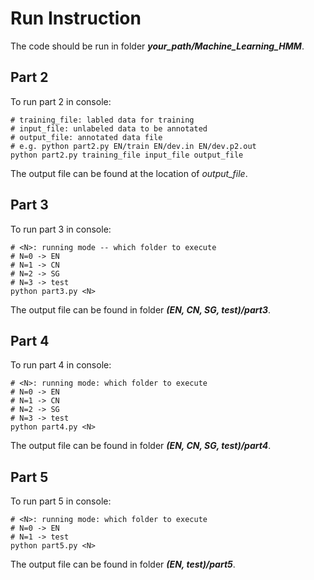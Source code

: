# Run Instruction
  
The code should be run in folder ***your_path/Machine_Learning_HMM***.
## Part 2

To run part 2 in console:

```
# training_file: labled data for training
# input_file: unlabeled data to be annotated
# output_file: annotated data file
# e.g. python part2.py EN/train EN/dev.in EN/dev.p2.out
python part2.py training_file input_file output_file
```
The output file can be found at the location of *output_file*.


## Part 3 

To run part 3 in console:

```
# <N>: running mode -- which folder to execute
# N=0 -> EN
# N=1 -> CN
# N=2 -> SG
# N=3 -> test
python part3.py <N>
```
The output file can be found in folder ***(EN, CN, SG, test)/part3***.


## Part 4

To run part 4 in console:

```
# <N>: running mode: which folder to execute
# N=0 -> EN
# N=1 -> CN
# N=2 -> SG
# N=3 -> test
python part4.py <N>
```
The output file can be found in folder ***(EN, CN, SG, test)/part4***.

## Part 5

To run part 5 in console:

```
# <N>: running mode: which folder to execute
# N=0 -> EN
# N=1 -> test
python part5.py <N>
```
The output file can be found in folder ***(EN, test)/part5***.
